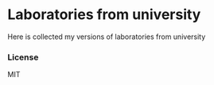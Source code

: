 # Laboratories from university

Here is collected my versions of laboratories from university

### License

MIT